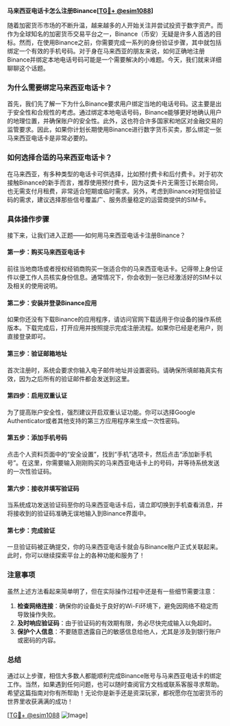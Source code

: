 **马来西亚电话卡怎么注册Binance[[TG💪+ @esim1088](https://t.me/s/esim1088)]**

随着加密货币市场的不断升温，越来越多的人开始关注并尝试投资于数字资产。而作为全球知名的加密货币交易平台之一，Binance（币安）无疑是许多人首选的目标。然而，在使用Binance之前，你需要完成一系列的身份验证步骤，其中就包括绑定一个有效的手机号码。对于身在马来西亚的朋友来说，如何正确地注册Binance并绑定本地电话号码可能是一个需要解决的小难题。今天，我们就来详细聊聊这个话题。

### 为什么需要绑定马来西亚电话卡？

首先，我们先了解一下为什么Binance要求用户绑定当地的电话号码。这主要是出于安全性和合规性的考虑。通过绑定本地电话号码，Binance能够更好地确认用户的地理位置，并确保账户的安全性。此外，这也符合许多国家和地区对金融交易的监管要求。因此，如果你计划长期使用Binance进行数字货币买卖，那么绑定一张马来西亚电话卡是非常必要的。

### 如何选择合适的马来西亚电话卡？

在马来西亚，有多种类型的电话卡可供选择，比如预付费卡和后付费卡。对于初次接触Binance的新手而言，推荐使用预付费卡，因为这类卡片无需签订长期合同，也无需支付月租费，非常适合短期或临时需求。另外，考虑到Binance对短信验证码的需求，建议选择那些信号覆盖广、服务质量稳定的运营商提供的SIM卡。

### 具体操作步骤

接下来，让我们进入正题——如何用马来西亚电话卡注册Binance？

#### 第一步：购买马来西亚电话卡
前往当地商场或者授权经销商购买一张适合你的马来西亚电话卡。记得带上身份证件以便工作人员核实身份信息。通常情况下，你会收到一张已经激活好的SIM卡以及相关的使用说明。

#### 第二步：安装并登录Binance应用
如果你还没有下载Binance的应用程序，请访问官网下载适用于你设备的操作系统版本。下载完成后，打开应用并按照提示完成注册流程。如果你已经是老用户，则直接登录即可。

#### 第三步：验证邮箱地址
首次注册时，系统会要求你输入电子邮件地址并设置密码。请确保所填邮箱真实有效，因为之后所有的验证邮件都会发送到这里。

#### 第四步：启用双重认证
为了提高账户安全性，强烈建议开启双重认证功能。你可以选择Google Authenticator或者其他支持的第三方应用程序来生成一次性密码。

#### 第五步：添加手机号码
点击个人资料页面中的“安全设置”，找到“手机”选项卡，然后点击“添加新手机号”。在这里，你需要输入刚刚购买的马来西亚电话卡上的号码，并等待系统发送的一次性验证码。

#### 第六步：接收并填写验证码
当系统成功发送验证码至你的马来西亚电话卡后，请立即切换到手机查看消息，并将接收到的验证码准确无误地输入到Binance界面中。

#### 第七步：完成验证
一旦验证码被正确提交，你的马来西亚电话卡就会与Binance账户正式关联起来。此时，你可以继续探索平台上的各种功能和服务了！

### 注意事项

虽然上述方法看起来简单明了，但在实际操作过程中还是有一些细节需要注意：

1. **检查网络连接**：确保你的设备处于良好的Wi-Fi环境下，避免因网络不稳定而导致操作失败。
2. **及时响应验证码**：由于验证码的有效期有限，务必尽快完成输入以免超时。
3. **保护个人信息**：不要随意透露自己的敏感信息给他人，尤其是涉及到银行账户或密码的内容。

### 总结

通过以上步骤，相信大多数人都能顺利完成Binance账号与马来西亚电话卡的绑定工作。当然，如果遇到任何问题，也可以随时查阅官方文档或联系客服寻求帮助。希望这篇指南对你有所帮助！无论你是新手还是资深玩家，都祝愿你在加密货币的世界里收获满满的成功！

[[TG💪+ @esim1088](https://t.me/s/esim1088) ![Image](https://i.postimg.cc/4NQfJmqS/Snipaste-2025-05-13-00-14-12.png)]